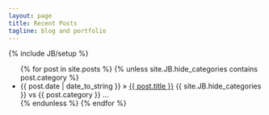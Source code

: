 ```yaml
---
layout: page
title: Recent Posts
tagline: blog and portfolio
---
```

{% include JB/setup %}

<ul class="posts">
  {% for post in site.posts %}
  	{% unless site.JB.hide_categories contains post.category %}
  	  <li><span>{{ post.date | date_to_string }}</span> &raquo; <a href="{{ BASE_PATH }}{{ post.url }}">{{ post.title }}</a>
  	  {{ site.JB.hide_categories }} vs {{ post.category }}
  	  ...
  	  </li>
  	{% endunless %}
  {% endfor %}
</ul>

